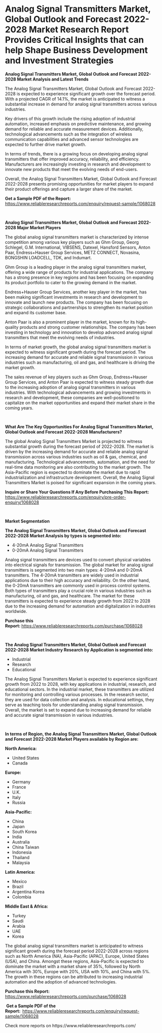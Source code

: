 <p><h1>Analog Signal Transmitters Market, Global Outlook and Forecast 2022-2028 Market Research Report Provides Critical Insights that can help Shape Business Development and Investment Strategies</h1></p><p><strong>Analog Signal Transmitters Market, Global Outlook and Forecast 2022-2028 Market Analysis and Latest Trends</strong></p>
<p><p>The Analog Signal Transmitters Market, Global Outlook and Forecast 2022-2028 is expected to experience significant growth over the forecast period. With a projected CAGR of 14.1%, the market is anticipated to witness a substantial increase in demand for analog signal transmitters across various industries.</p><p>Key drivers of this growth include the rising adoption of industrial automation, increased emphasis on predictive maintenance, and growing demand for reliable and accurate measurement devices. Additionally, technological advancements such as the integration of wireless communication capabilities and advanced sensor technologies are expected to further drive market growth.</p><p>In terms of trends, there is a growing focus on developing analog signal transmitters that offer improved accuracy, reliability, and efficiency. Manufacturers are increasingly investing in research and development to innovate new products that meet the evolving needs of end-users.</p><p>Overall, the Analog Signal Transmitters Market, Global Outlook and Forecast 2022-2028 presents promising opportunities for market players to expand their product offerings and capture a larger share of the market.</p></p>
<p><strong>Get a Sample PDF of the Report:&nbsp;</strong> <a href="https://www.reliableresearchreports.com/enquiry/request-sample/1068028">https://www.reliableresearchreports.com/enquiry/request-sample/1068028</a></p>
<p>&nbsp;</p>
<p><strong>Analog Signal Transmitters Market, Global Outlook and Forecast 2022-2028 Major Market Players</strong></p>
<p><p>The global analog signal transmitters market is characterized by intense competition among various key players such as Ghm Group, Georg Schlegel, G.M. International, VIBSENS, Datexel, Hansford Sensors, Anton Paar, Endress+Hauser Group Services, METZ CONNECT, Novasina, BONGSHIN LOADCELL, TDK, and Indumart.</p><p>Ghm Group is a leading player in the analog signal transmitters market, offering a wide range of products for industrial applications. The company has a strong presence in key regions and has been focusing on expanding its product portfolio to cater to the growing demand in the market.</p><p>Endress+Hauser Group Services, another key player in the market, has been making significant investments in research and development to innovate and launch new products. The company has been focusing on strategic collaborations and partnerships to strengthen its market position and expand its customer base.</p><p>Anton Paar is also a prominent player in the market, known for its high-quality products and strong customer relationships. The company has been investing in technology and innovation to develop advanced analog signal transmitters that meet the evolving needs of industries.</p><p>In terms of market growth, the global analog signal transmitters market is expected to witness significant growth during the forecast period. The increasing demand for accurate and reliable signal transmission in various industries such as manufacturing, oil and gas, and healthcare is driving the market growth.</p><p>The sales revenue of key players such as Ghm Group, Endress+Hauser Group Services, and Anton Paar is expected to witness steady growth due to the increasing adoption of analog signal transmitters in various industries. With technological advancements and growing investments in research and development, these companies are well-positioned to capitalize on the market opportunities and expand their market share in the coming years.</p></p>
<p>&nbsp;</p>
<p><strong>What Are The Key Opportunities For Analog Signal Transmitters Market, Global Outlook and Forecast 2022-2028 Manufacturers?</strong></p>
<p><p>The global Analog Signal Transmitters Market is projected to witness substantial growth during the forecast period of 2022-2028. The market is driven by the increasing demand for accurate and reliable analog signal transmission across various industries such as oil & gas, chemical, and manufacturing. Technological advancements, automation, and the need for real-time data monitoring are also contributing to the market growth. The Asia-Pacific region is expected to dominate the market due to rapid industrialization and infrastructure development. Overall, the Analog Signal Transmitters Market is poised for significant expansion in the coming years.</p></p>
<p><strong>Inquire or Share Your Questions If Any Before Purchasing This Report:</strong> <a href="https://www.reliableresearchreports.com/enquiry/pre-order-enquiry/1068028">https://www.reliableresearchreports.com/enquiry/pre-order-enquiry/1068028</a></p>
<p>&nbsp;</p>
<p><strong>Market Segmentation</strong></p>
<p><strong>The Analog Signal Transmitters Market, Global Outlook and Forecast 2022-2028 Market Analysis by types is segmented into:</strong></p>
<p><ul><li>4-20mA Analog Signal Transmitters</li><li>0-20mA Analog Signal Transmitters</li></ul></p>
<p><p>Analog signal transmitters are devices used to convert physical variables into electrical signals for transmission. The global market for analog signal transmitters is segmented into two main types: 4-20mA and 0-20mA transmitters. The 4-20mA transmitters are widely used in industrial applications due to their high accuracy and reliability. On the other hand, the 0-20mA transmitters are commonly used in process control systems. Both types of transmitters play a crucial role in various industries such as manufacturing, oil and gas, and healthcare. The market for these transmitters is expected to experience steady growth from 2022 to 2028 due to the increasing demand for automation and digitalization in industries worldwide.</p></p>
<p><strong>Purchase this Report:&nbsp;</strong><a href="https://www.reliableresearchreports.com/purchase/1068028">https://www.reliableresearchreports.com/purchase/1068028</a></p>
<p>&nbsp;</p>
<p><strong>The Analog Signal Transmitters Market, Global Outlook and Forecast 2022-2028 Market Industry Research by Application is segmented into:</strong></p>
<p><ul><li>Industrial</li><li>Research</li><li>Educational</li></ul></p>
<p><p>The Analog Signal Transmitters Market is expected to experience significant growth from 2022 to 2028, with key applications in industrial, research, and educational sectors. In the industrial market, these transmitters are utilized for monitoring and controlling various processes. In the research sector, they are used for data collection and analysis. In educational settings, they serve as teaching tools for understanding analog signal transmission. Overall, the market is set to expand due to increasing demand for reliable and accurate signal transmission in various industries.</p></p>
<p>&nbsp;</p>
<p><strong>In terms of Region, the Analog Signal Transmitters Market, Global Outlook and Forecast 2022-2028 Market Players available by Region are:</strong></p>
<p>
    <p> <strong> North America: </strong>
        <ul>
            <li>United States</li>
            <li>Canada</li>
        </ul>
        </p> 
    <p> <strong> Europe: </strong>
        <ul>
            <li>Germany</li>
            <li>France</li>
            <li>U.K.</li>
            <li>Italy</li>
            <li>Russia</li>
        </ul>
        </p> 
    <p> <strong> Asia-Pacific: </strong>
        <ul>
            <li>China</li>
            <li>Japan</li>
            <li>South Korea</li>
            <li>India</li>
            <li>Australia</li>
            <li>China Taiwan</li>
            <li>Indonesia</li>
            <li>Thailand</li>
            <li>Malaysia</li>
        </ul>
        </p> 
    <p> <strong> Latin America: </strong>
        <ul>
            <li>Mexico</li>
            <li>Brazil</li>
            <li>Argentina Korea</li>
            <li>Colombia</li>
        </ul>
        </p> 
    <p> <strong> Middle East & Africa: </strong>
        <ul>
            <li>Turkey</li>
            <li>Saudi</li>
            <li>Arabia</li>
            <li>UAE</li>
            <li>Korea</li>
        </ul>
    </p>
    </p>
<p><p>The global analog signal transmitters market is anticipated to witness significant growth during the forecast period 2022-2028 across regions such as North America (NA), Asia-Pacific (APAC), Europe, United States (USA), and China. Amongst these regions, Asia-Pacific is expected to dominate the market with a market share of 35%, followed by North America with 30%, Europe with 20%, USA with 10%, and China with 5%. The growth in these regions can be attributed to increasing industrial automation and the adoption of advanced technologies.</p></p>
<p><strong>Purchase this Report: </strong><a href="https://www.reliableresearchreports.com/purchase/1068028">https://www.reliableresearchreports.com/purchase/1068028</a></p>
<p>&nbsp;<strong>Get a Sample PDF of the Report:&nbsp;&nbsp;</strong><a href="https://www.reliableresearchreports.com/enquiry/request-sample/1068028">https://www.reliableresearchreports.com/enquiry/request-sample/1068028</a></p>
<p><strong></strong></p>
<p>Check more reports on https://www.reliableresearchreports.com/</p>